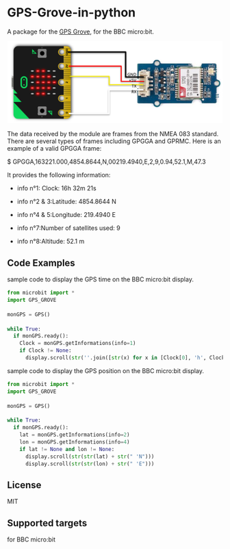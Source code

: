 # GPS-Grove-in-python
A package for the [GPS Grove](https://www.seeedstudio.com/Grove-GPS-Module.html), for the BBC micro:bit.

![logo](https://github.com/mimidbe/GPS-Grove-in-python/blob/main/images/GPS_Grove.png)

The data received by the module are frames from the NMEA 083 standard. There are several types of frames including GPGGA and GPRMC. Here is an example of a valid GPGGA frame:

$ GPGGA,163221.000,4854.8644,N,00219.4940,E,2,9,0.94,52.1,M,47.3

It provides the following information:

- info n°1: Clock: 16h 32m 21s

- info n°2 & 3:Latitude: 4854.8644 N

- info n°4 & 5:Longitude: 219.4940 E

- info n°7:Number of satellites used: 9

- info n°8:Altitude: 52.1 m



## Code Examples 
sample code to display the GPS time on the BBC micro:bit display.

```Python
from microbit import *
import GPS_GROVE

monGPS = GPS()

while True:
  if monGPS.ready():
    Clock = monGPS.getInformations(info=1)
    if Clock != None:
      display.scroll(str(''.join([str(x) for x in [Clock[0], 'h', Clock[1], 'm', Clock[2], 's']])))

```


sample code to display the GPS position on the BBC micro:bit display.

```Python
from microbit import *
import GPS_GROVE

monGPS = GPS()

while True:
  if monGPS.ready():
    lat = monGPS.getInformations(info=2)
    lon = monGPS.getInformations(info=4)
    if lat != None and lon != None:
      display.scroll(str(str(lat) + str(" 'N")))
      display.scroll(str(str(lon) + str(" 'E")))

```

## License
MIT

## Supported targets
for BBC micro:bit
